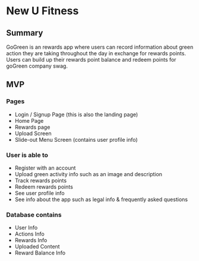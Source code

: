 # New U Fitness
## Summary
GoGreen is an rewards app where users can record information about green action they are taking throughout the day in exchange for rewards points. Users can build up their rewards point balance and redeem points for goGreen company swag. 
## MVP
### Pages
- Login / Signup Page (this is also the landing page)
- Home Page
- Rewards page
- Upload Screen
- Slide-out Menu Screen (contains user profile info)

### User is able to
- Register with an account
- Upload green activity info such as an image and description
- Track rewards points
- Redeem rewards points
- See user profile info
- See info about the app such as legal info & frequently asked questions

### Database contains
- User Info
- Actions Info
- Rewards Info
- Uploaded Content
- Reward Balance Info